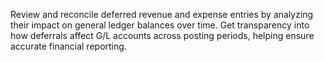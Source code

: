 Review and reconcile deferred revenue and expense entries by analyzing their impact on general ledger balances over time. Get transparency into how deferrals affect G/L accounts across posting periods, helping ensure accurate financial reporting.